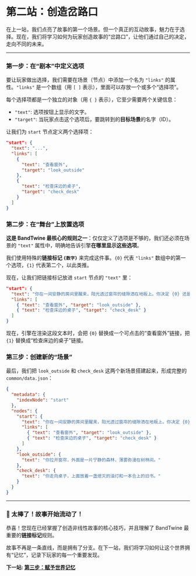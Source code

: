 # 第二站：创造岔路口

在上一站，我们点亮了故事的第一个场景。但一个真正的互动故事，魅力在于选择。现在，我们将学习如何为玩家创造故事的“岔路口”，让他们通过自己的决定，走向不同的未来。

---

### 第一步：在“剧本”中定义选项

要让玩家做出选择，我们需要在场景（节点）中添加一个名为 `"links"` 的属性。`"links"` 是一个数组（用 `[ ]` 表示），里面可以存放一个或多个“选择项”。

每个选择项都是一个独立的对象（用 `{ }` 表示），它至少需要两个关键信息：
*   `"text"`: 选项按钮上显示的文字。
*   `"target"`: 当玩家点击这个选项后，要跳转到的**目标场景**的名字（ID）。

让我们为 `start` 节点定义两个选择项：

```json
"start": {
  "text": "...",
  "links": [
    {
      "text": "查看窗外",
      "target": "look_outside"
    },
    {
      "text": "检查床边的桌子",
      "target": "check_desk"
    }
  ]
}
```

### 第二步：在“舞台”上放置选项

**这是 BandTwine 最核心的规则之一**：仅仅定义了选项是不够的，我们还必须在场景的 `"text"` 属性中，明确地告诉引擎**在哪里显示这些选项**。

我们使用特殊的**链接标记 `{数字}`** 来完成这件事。`{0}` 代表 `"links"` 数组中的第一个选项，`{1}` 代表第二个，以此类推。

现在，让我们把链接标记放进 `start` 节点的 `"text"` 里：

```json
"start": {
  "text": "你在一间安静的房间里醒来，阳光透过窗帘的缝隙洒在地板上。你决定 {0} 还是 {1}？",
  "links": [
    { "text": "查看窗外", "target": "look_outside" },
    { "text": "检查床边的桌子", "target": "check_desk" }
  ]
}
```
现在，引擎在渲染这段文本时，会把 `{0}` 替换成一个可点击的“查看窗外”链接，把 `{1}` 替换成“检查床边的桌子”链接。

### 第三步：创建新的“场景”

最后，我们把 `look_outside` 和 `check_desk` 这两个新场景搭建起来，形成完整的 `common/data.json`：

```json
{
  "metadata": {
    "indexNode": "start"
  },
  "nodes": {
    "start": {
      "text": "你在一间安静的房间里醒来，阳光透过窗帘的缝隙洒在地板上。你决定 {0} 还是 {1}？",
      "links": [
        { "text": "查看窗外", "target": "look_outside" },
        { "text": "检查床边的桌子", "target": "check_desk" }
      ]
    },
    "look_outside": {
      "text": "你拉开窗帘，外面是一片宁静的森林，薄雾弥漫在树林间。"
    },
    "check_desk": {
      "text": "你走向桌子，上面放着一盏熄灭的油灯和一本合上的旧书。"
    }
  }
}
```

---

### 🎉 太棒了！故事开始流动了！

恭喜！您现在已经掌握了创造非线性故事的核心技巧，并且理解了 BandTwine 最重要的**链接标记**规则。

故事不再是一条直线，而是拥有了分支。在下一站，我们将学习如何让这个世界拥有“记忆”，记录下玩家的每一个重要发现。

**下一站: [第三步：赋予世界记忆](/3-using-variables)**
